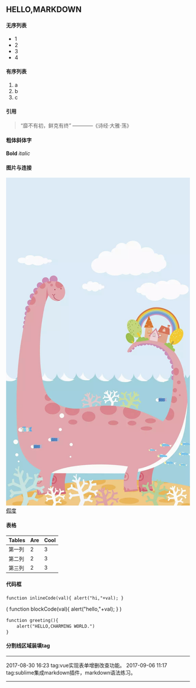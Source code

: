 ## HELLO,MARKDOWN
#### 无序列表
* 1
* 2
* 3
* 4

#### 有序列表
1. a
2. b
3. c

#### 引用
> “靡不有初，鲜克有终”  ————《诗经·大雅·荡》

#### 粗体斜体字
**Bold**
*italic*

#### 图片与连接
![萌图鉴赏](images/3.jpg)
[假度](www.xxxx.com)

#### 表格
| Tables|Are|Cool|
|-------|---|----|
|第一列 |2  |3   |
|第二列 |2  |3   |
|第三列 |2  |3   |

#### 代码框
`function inlineCode(val){
	alert("hi,"+val);
}`

(
	function blockCode(val){
		alert("hello,"+val);
	}
)
```
function greeting(){
	alert("HELLO,CHARMING WORLD.")
}
```

#### 分割线区域装填tag
***

2017-08-30 16:23 tag:vue实现表单增删改查功能。
2017-09-06 11:17 tag:sublime集成markdown插件，markdown语法练习。

***